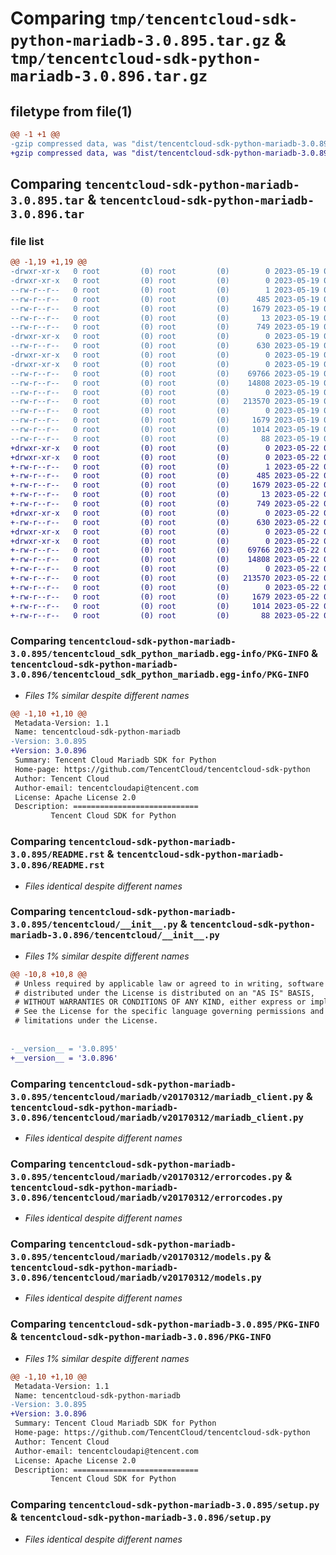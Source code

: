 # Comparing `tmp/tencentcloud-sdk-python-mariadb-3.0.895.tar.gz` & `tmp/tencentcloud-sdk-python-mariadb-3.0.896.tar.gz`

## filetype from file(1)

```diff
@@ -1 +1 @@
-gzip compressed data, was "dist/tencentcloud-sdk-python-mariadb-3.0.895.tar", last modified: Fri May 19 02:54:49 2023, max compression
+gzip compressed data, was "dist/tencentcloud-sdk-python-mariadb-3.0.896.tar", last modified: Mon May 22 00:27:08 2023, max compression
```

## Comparing `tencentcloud-sdk-python-mariadb-3.0.895.tar` & `tencentcloud-sdk-python-mariadb-3.0.896.tar`

### file list

```diff
@@ -1,19 +1,19 @@
-drwxr-xr-x   0 root         (0) root         (0)        0 2023-05-19 02:54:49.000000 tencentcloud-sdk-python-mariadb-3.0.895/
-drwxr-xr-x   0 root         (0) root         (0)        0 2023-05-19 02:54:49.000000 tencentcloud-sdk-python-mariadb-3.0.895/tencentcloud_sdk_python_mariadb.egg-info/
--rw-r--r--   0 root         (0) root         (0)        1 2023-05-19 02:54:49.000000 tencentcloud-sdk-python-mariadb-3.0.895/tencentcloud_sdk_python_mariadb.egg-info/dependency_links.txt
--rw-r--r--   0 root         (0) root         (0)      485 2023-05-19 02:54:49.000000 tencentcloud-sdk-python-mariadb-3.0.895/tencentcloud_sdk_python_mariadb.egg-info/SOURCES.txt
--rw-r--r--   0 root         (0) root         (0)     1679 2023-05-19 02:54:49.000000 tencentcloud-sdk-python-mariadb-3.0.895/tencentcloud_sdk_python_mariadb.egg-info/PKG-INFO
--rw-r--r--   0 root         (0) root         (0)       13 2023-05-19 02:54:49.000000 tencentcloud-sdk-python-mariadb-3.0.895/tencentcloud_sdk_python_mariadb.egg-info/top_level.txt
--rw-r--r--   0 root         (0) root         (0)      749 2023-05-19 02:54:49.000000 tencentcloud-sdk-python-mariadb-3.0.895/README.rst
-drwxr-xr-x   0 root         (0) root         (0)        0 2023-05-19 02:54:49.000000 tencentcloud-sdk-python-mariadb-3.0.895/tencentcloud/
--rw-r--r--   0 root         (0) root         (0)      630 2023-05-19 02:54:49.000000 tencentcloud-sdk-python-mariadb-3.0.895/tencentcloud/__init__.py
-drwxr-xr-x   0 root         (0) root         (0)        0 2023-05-19 02:54:49.000000 tencentcloud-sdk-python-mariadb-3.0.895/tencentcloud/mariadb/
-drwxr-xr-x   0 root         (0) root         (0)        0 2023-05-19 02:54:49.000000 tencentcloud-sdk-python-mariadb-3.0.895/tencentcloud/mariadb/v20170312/
--rw-r--r--   0 root         (0) root         (0)    69766 2023-05-19 02:54:49.000000 tencentcloud-sdk-python-mariadb-3.0.895/tencentcloud/mariadb/v20170312/mariadb_client.py
--rw-r--r--   0 root         (0) root         (0)    14808 2023-05-19 02:54:49.000000 tencentcloud-sdk-python-mariadb-3.0.895/tencentcloud/mariadb/v20170312/errorcodes.py
--rw-r--r--   0 root         (0) root         (0)        0 2023-05-19 02:54:49.000000 tencentcloud-sdk-python-mariadb-3.0.895/tencentcloud/mariadb/v20170312/__init__.py
--rw-r--r--   0 root         (0) root         (0)   213570 2023-05-19 02:54:49.000000 tencentcloud-sdk-python-mariadb-3.0.895/tencentcloud/mariadb/v20170312/models.py
--rw-r--r--   0 root         (0) root         (0)        0 2023-05-19 02:54:49.000000 tencentcloud-sdk-python-mariadb-3.0.895/tencentcloud/mariadb/__init__.py
--rw-r--r--   0 root         (0) root         (0)     1679 2023-05-19 02:54:49.000000 tencentcloud-sdk-python-mariadb-3.0.895/PKG-INFO
--rw-r--r--   0 root         (0) root         (0)     1014 2023-05-19 02:54:49.000000 tencentcloud-sdk-python-mariadb-3.0.895/setup.py
--rw-r--r--   0 root         (0) root         (0)       88 2023-05-19 02:54:49.000000 tencentcloud-sdk-python-mariadb-3.0.895/setup.cfg
+drwxr-xr-x   0 root         (0) root         (0)        0 2023-05-22 00:27:08.000000 tencentcloud-sdk-python-mariadb-3.0.896/
+drwxr-xr-x   0 root         (0) root         (0)        0 2023-05-22 00:27:08.000000 tencentcloud-sdk-python-mariadb-3.0.896/tencentcloud_sdk_python_mariadb.egg-info/
+-rw-r--r--   0 root         (0) root         (0)        1 2023-05-22 00:27:08.000000 tencentcloud-sdk-python-mariadb-3.0.896/tencentcloud_sdk_python_mariadb.egg-info/dependency_links.txt
+-rw-r--r--   0 root         (0) root         (0)      485 2023-05-22 00:27:08.000000 tencentcloud-sdk-python-mariadb-3.0.896/tencentcloud_sdk_python_mariadb.egg-info/SOURCES.txt
+-rw-r--r--   0 root         (0) root         (0)     1679 2023-05-22 00:27:08.000000 tencentcloud-sdk-python-mariadb-3.0.896/tencentcloud_sdk_python_mariadb.egg-info/PKG-INFO
+-rw-r--r--   0 root         (0) root         (0)       13 2023-05-22 00:27:08.000000 tencentcloud-sdk-python-mariadb-3.0.896/tencentcloud_sdk_python_mariadb.egg-info/top_level.txt
+-rw-r--r--   0 root         (0) root         (0)      749 2023-05-22 00:27:08.000000 tencentcloud-sdk-python-mariadb-3.0.896/README.rst
+drwxr-xr-x   0 root         (0) root         (0)        0 2023-05-22 00:27:08.000000 tencentcloud-sdk-python-mariadb-3.0.896/tencentcloud/
+-rw-r--r--   0 root         (0) root         (0)      630 2023-05-22 00:27:08.000000 tencentcloud-sdk-python-mariadb-3.0.896/tencentcloud/__init__.py
+drwxr-xr-x   0 root         (0) root         (0)        0 2023-05-22 00:27:08.000000 tencentcloud-sdk-python-mariadb-3.0.896/tencentcloud/mariadb/
+drwxr-xr-x   0 root         (0) root         (0)        0 2023-05-22 00:27:08.000000 tencentcloud-sdk-python-mariadb-3.0.896/tencentcloud/mariadb/v20170312/
+-rw-r--r--   0 root         (0) root         (0)    69766 2023-05-22 00:27:08.000000 tencentcloud-sdk-python-mariadb-3.0.896/tencentcloud/mariadb/v20170312/mariadb_client.py
+-rw-r--r--   0 root         (0) root         (0)    14808 2023-05-22 00:27:08.000000 tencentcloud-sdk-python-mariadb-3.0.896/tencentcloud/mariadb/v20170312/errorcodes.py
+-rw-r--r--   0 root         (0) root         (0)        0 2023-05-22 00:27:08.000000 tencentcloud-sdk-python-mariadb-3.0.896/tencentcloud/mariadb/v20170312/__init__.py
+-rw-r--r--   0 root         (0) root         (0)   213570 2023-05-22 00:27:08.000000 tencentcloud-sdk-python-mariadb-3.0.896/tencentcloud/mariadb/v20170312/models.py
+-rw-r--r--   0 root         (0) root         (0)        0 2023-05-22 00:27:08.000000 tencentcloud-sdk-python-mariadb-3.0.896/tencentcloud/mariadb/__init__.py
+-rw-r--r--   0 root         (0) root         (0)     1679 2023-05-22 00:27:08.000000 tencentcloud-sdk-python-mariadb-3.0.896/PKG-INFO
+-rw-r--r--   0 root         (0) root         (0)     1014 2023-05-22 00:27:08.000000 tencentcloud-sdk-python-mariadb-3.0.896/setup.py
+-rw-r--r--   0 root         (0) root         (0)       88 2023-05-22 00:27:08.000000 tencentcloud-sdk-python-mariadb-3.0.896/setup.cfg
```

### Comparing `tencentcloud-sdk-python-mariadb-3.0.895/tencentcloud_sdk_python_mariadb.egg-info/PKG-INFO` & `tencentcloud-sdk-python-mariadb-3.0.896/tencentcloud_sdk_python_mariadb.egg-info/PKG-INFO`

 * *Files 1% similar despite different names*

```diff
@@ -1,10 +1,10 @@
 Metadata-Version: 1.1
 Name: tencentcloud-sdk-python-mariadb
-Version: 3.0.895
+Version: 3.0.896
 Summary: Tencent Cloud Mariadb SDK for Python
 Home-page: https://github.com/TencentCloud/tencentcloud-sdk-python
 Author: Tencent Cloud
 Author-email: tencentcloudapi@tencent.com
 License: Apache License 2.0
 Description: ============================
         Tencent Cloud SDK for Python
```

### Comparing `tencentcloud-sdk-python-mariadb-3.0.895/README.rst` & `tencentcloud-sdk-python-mariadb-3.0.896/README.rst`

 * *Files identical despite different names*

### Comparing `tencentcloud-sdk-python-mariadb-3.0.895/tencentcloud/__init__.py` & `tencentcloud-sdk-python-mariadb-3.0.896/tencentcloud/__init__.py`

 * *Files 1% similar despite different names*

```diff
@@ -10,8 +10,8 @@
 # Unless required by applicable law or agreed to in writing, software
 # distributed under the License is distributed on an "AS IS" BASIS,
 # WITHOUT WARRANTIES OR CONDITIONS OF ANY KIND, either express or implied.
 # See the License for the specific language governing permissions and
 # limitations under the License.
 
 
-__version__ = '3.0.895'
+__version__ = '3.0.896'
```

### Comparing `tencentcloud-sdk-python-mariadb-3.0.895/tencentcloud/mariadb/v20170312/mariadb_client.py` & `tencentcloud-sdk-python-mariadb-3.0.896/tencentcloud/mariadb/v20170312/mariadb_client.py`

 * *Files identical despite different names*

### Comparing `tencentcloud-sdk-python-mariadb-3.0.895/tencentcloud/mariadb/v20170312/errorcodes.py` & `tencentcloud-sdk-python-mariadb-3.0.896/tencentcloud/mariadb/v20170312/errorcodes.py`

 * *Files identical despite different names*

### Comparing `tencentcloud-sdk-python-mariadb-3.0.895/tencentcloud/mariadb/v20170312/models.py` & `tencentcloud-sdk-python-mariadb-3.0.896/tencentcloud/mariadb/v20170312/models.py`

 * *Files identical despite different names*

### Comparing `tencentcloud-sdk-python-mariadb-3.0.895/PKG-INFO` & `tencentcloud-sdk-python-mariadb-3.0.896/PKG-INFO`

 * *Files 1% similar despite different names*

```diff
@@ -1,10 +1,10 @@
 Metadata-Version: 1.1
 Name: tencentcloud-sdk-python-mariadb
-Version: 3.0.895
+Version: 3.0.896
 Summary: Tencent Cloud Mariadb SDK for Python
 Home-page: https://github.com/TencentCloud/tencentcloud-sdk-python
 Author: Tencent Cloud
 Author-email: tencentcloudapi@tencent.com
 License: Apache License 2.0
 Description: ============================
         Tencent Cloud SDK for Python
```

### Comparing `tencentcloud-sdk-python-mariadb-3.0.895/setup.py` & `tencentcloud-sdk-python-mariadb-3.0.896/setup.py`

 * *Files identical despite different names*


